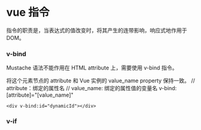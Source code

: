# vue 指令

指令的职责是，当表达式的值改变时，将其产生的连带影响，响应式地作用于 DOM。



### v-bind
Mustache 语法不能作用在 HTML attribute 上，需要使用 v-bind 指令。


将这个元素节点的 attribute 和 Vue 实例的 value_name property 保持一致。
// attribute：绑定的属性名
// value_name: 绑定的属性值的变量名
v-bind:[attribute]="[value_name]"

```
<div v-bind:id="dynamicId"></div>
```


### v-if
